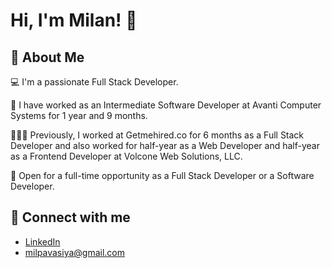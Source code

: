 # Hi, I'm Milan! 👋

## 🚀 About Me

💻 I'm a passionate Full Stack Developer.

:briefcase: I have worked as an Intermediate Software Developer at Avanti Computer Systems for 1 year and 9 months.

👨🏻‍💻 Previously, I worked at Getmehired.co for 6 months as a Full Stack Developer and also worked for half-year as a Web Developer and half-year as a Frontend Developer at Volcone Web Solutions, LLC.

:dart: Open for a full-time opportunity as a Full Stack Developer or a Software Developer.

## 🔗 Connect with me

- [LinkedIn](https://www.linkedin.com/in/milan-pavasiya/)
- milpavasiya@gmail.com
